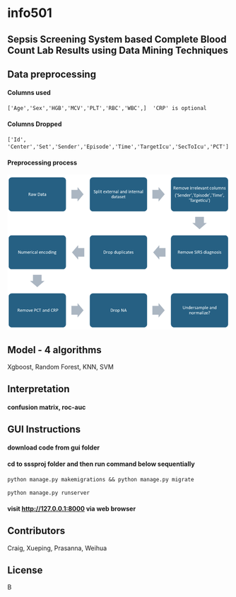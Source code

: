 # info501

## Sepsis Screening System based Complete Blood Count Lab Results using Data Mining Techniques
## Data preprocessing
#### Columns used
```
['Age','Sex','HGB','MCV','PLT','RBC','WBC',]  'CRP' is optional 
```

#### Columns Dropped
```
['Id', 'Center','Set','Sender','Episode','Time','TargetIcu','SecToIcu','PCT']
```

#### Preprocessing process
![image](https://github.com/michaeltwo/info501/blob/main/images/preprocessing.png)

## Model - 4 algorithms

Xgboost,
Random Forest,
KNN,
SVM

## Interpretation
#### confusion matrix, roc-auc

## GUI Instructions
#### download code from gui folder
#### cd to sssproj folder and then run command below sequentially
```
python manage.py makemigrations && python manage.py migrate
```
```
python manage.py runserver
```
#### visit http://127.0.0.1:8000 via web browser


## Contributors
Craig, Xueping, Prasanna, Weihua

## License
B
